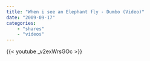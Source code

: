```yaml
---
title: "When i see an Elephant fly - Dumbo (Video)"
date: "2009-09-17"
categories:
    - "shares"
    - "videos"
---
```

{{< youtube _v2exWrsGOc >}}

